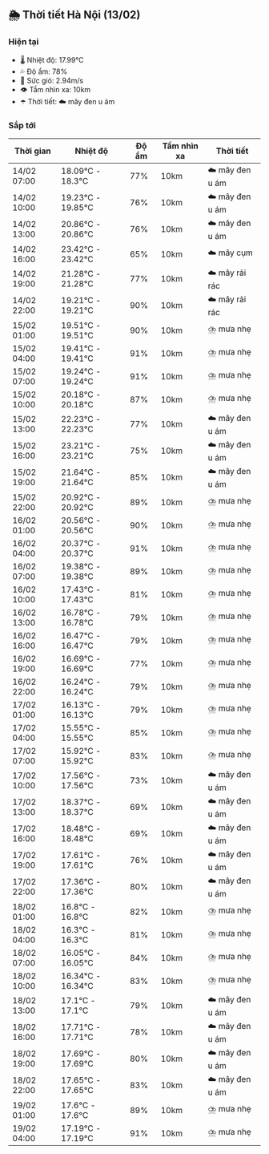 ## 🌦️ Thời tiết Hà Nội (13/02)

### Hiện tại

- 🌡️ Nhiệt độ: 17.99℃
- 💦 Độ ẩm: 78%
- 💨 Sức gió: 2.94m/s
- 👁️ Tầm nhìn xa: 10km
- ☂️ Thời tiết: ☁️ mây đen u ám

### Sắp tới

| Thời gian | Nhiệt độ | Độ ẩm | Tầm nhìn xa | Thời tiết |
| --- | --- | --- | --- | --- |
| 14/02 07:00 | 18.09℃ - 18.3℃ | 77% | 10km | ☁️ mây đen u ám |
| 14/02 10:00 | 19.23℃ - 19.85℃ | 76% | 10km | ☁️ mây đen u ám |
| 14/02 13:00 | 20.86℃ - 20.86℃ | 76% | 10km | ☁️ mây đen u ám |
| 14/02 16:00 | 23.42℃ - 23.42℃ | 65% | 10km | ☁️ mây cụm |
| 14/02 19:00 | 21.28℃ - 21.28℃ | 77% | 10km | ☁️ mây rải rác |
| 14/02 22:00 | 19.21℃ - 19.21℃ | 90% | 10km | ☁️ mây rải rác |
| 15/02 01:00 | 19.51℃ - 19.51℃ | 90% | 10km | ⛈️ mưa nhẹ |
| 15/02 04:00 | 19.41℃ - 19.41℃ | 91% | 10km | ⛈️ mưa nhẹ |
| 15/02 07:00 | 19.24℃ - 19.24℃ | 91% | 10km | ⛈️ mưa nhẹ |
| 15/02 10:00 | 20.18℃ - 20.18℃ | 87% | 10km | ⛈️ mưa nhẹ |
| 15/02 13:00 | 22.23℃ - 22.23℃ | 77% | 10km | ☁️ mây đen u ám |
| 15/02 16:00 | 23.21℃ - 23.21℃ | 75% | 10km | ☁️ mây đen u ám |
| 15/02 19:00 | 21.64℃ - 21.64℃ | 85% | 10km | ☁️ mây đen u ám |
| 15/02 22:00 | 20.92℃ - 20.92℃ | 89% | 10km | ⛈️ mưa nhẹ |
| 16/02 01:00 | 20.56℃ - 20.56℃ | 90% | 10km | ⛈️ mưa nhẹ |
| 16/02 04:00 | 20.37℃ - 20.37℃ | 91% | 10km | ⛈️ mưa nhẹ |
| 16/02 07:00 | 19.38℃ - 19.38℃ | 89% | 10km | ⛈️ mưa nhẹ |
| 16/02 10:00 | 17.43℃ - 17.43℃ | 81% | 10km | ⛈️ mưa nhẹ |
| 16/02 13:00 | 16.78℃ - 16.78℃ | 79% | 10km | ⛈️ mưa nhẹ |
| 16/02 16:00 | 16.47℃ - 16.47℃ | 79% | 10km | ⛈️ mưa nhẹ |
| 16/02 19:00 | 16.69℃ - 16.69℃ | 77% | 10km | ⛈️ mưa nhẹ |
| 16/02 22:00 | 16.24℃ - 16.24℃ | 79% | 10km | ⛈️ mưa nhẹ |
| 17/02 01:00 | 16.13℃ - 16.13℃ | 79% | 10km | ⛈️ mưa nhẹ |
| 17/02 04:00 | 15.55℃ - 15.55℃ | 85% | 10km | ⛈️ mưa nhẹ |
| 17/02 07:00 | 15.92℃ - 15.92℃ | 83% | 10km | ⛈️ mưa nhẹ |
| 17/02 10:00 | 17.56℃ - 17.56℃ | 73% | 10km | ☁️ mây đen u ám |
| 17/02 13:00 | 18.37℃ - 18.37℃ | 69% | 10km | ☁️ mây đen u ám |
| 17/02 16:00 | 18.48℃ - 18.48℃ | 69% | 10km | ☁️ mây đen u ám |
| 17/02 19:00 | 17.61℃ - 17.61℃ | 76% | 10km | ☁️ mây đen u ám |
| 17/02 22:00 | 17.36℃ - 17.36℃ | 80% | 10km | ☁️ mây đen u ám |
| 18/02 01:00 | 16.8℃ - 16.8℃ | 82% | 10km | ⛈️ mưa nhẹ |
| 18/02 04:00 | 16.3℃ - 16.3℃ | 81% | 10km | ⛈️ mưa nhẹ |
| 18/02 07:00 | 16.05℃ - 16.05℃ | 84% | 10km | ⛈️ mưa nhẹ |
| 18/02 10:00 | 16.34℃ - 16.34℃ | 83% | 10km | ⛈️ mưa nhẹ |
| 18/02 13:00 | 17.1℃ - 17.1℃ | 79% | 10km | ☁️ mây đen u ám |
| 18/02 16:00 | 17.71℃ - 17.71℃ | 78% | 10km | ☁️ mây đen u ám |
| 18/02 19:00 | 17.69℃ - 17.69℃ | 80% | 10km | ☁️ mây đen u ám |
| 18/02 22:00 | 17.65℃ - 17.65℃ | 83% | 10km | ☁️ mây đen u ám |
| 19/02 01:00 | 17.6℃ - 17.6℃ | 89% | 10km | ⛈️ mưa nhẹ |
| 19/02 04:00 | 17.19℃ - 17.19℃ | 91% | 10km | ⛈️ mưa nhẹ |
